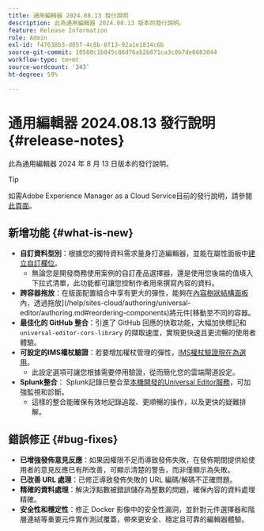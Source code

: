 ```yaml
---
title: 通用編輯器 2024.08.13 發行說明
description: 此為通用編輯器 2024.08.13 版本的發行說明。
feature: Release Information
role: Admin
exl-id: f47638b3-d85f-4c8b-8f13-92a1e1814c6b
source-git-commit: 10580c1b045c86d76ab2b871ca3c0b7de6683044
workflow-type: tm+mt
source-wordcount: '343'
ht-degree: 59%

---
```


# 通用編輯器 2024.08.13 發行說明 {#release-notes}

此為通用編輯器 2024 年 8 月 13 日版本的發行說明。

>[!TIP]
>
>如需Adobe Experience Manager as a Cloud Service目前的發行說明，請參閱[此頁面](/help/release-notes/release-notes-cloud/release-notes-current.md)。

## 新增功能 {#what-is-new}

* **自訂資料型別**：根據您的獨特資料需求量身打造編輯器，並能在屬性面板中[建立自訂欄位](https://developer.adobe.com/uix/docs/services/aem-universal-editor/api/item-types-renderers/)。
   * 無論您是開發商務使用案例的自訂產品選擇器，還是使用您後端的值填入下拉式清單，此功能都可讓您控制作者用來撰寫內容的資料。
* **跨容器拖放**：在版面配置組合中享有更大的彈性，能夠在[內容樹狀結構面板](/help/sites-cloud/authoring/universal-editor/navigation.md#content-tree-mode)內，透過拖放](/help/sites-cloud/authoring/universal-editor/authoring.md#reordering-components)將元件[移動至不同的容器。
* **最佳化的 GitHub 整合**：引進了 GitHub 回應的快取功能，大幅加快標記和 `universal-editor-cors-library` 的擷取速度，實現更快速且更流暢的使用者體驗。
* **可設定的IMS權杖驗證**：若要增加權杖管理的彈性，[IMS權杖驗證現在為選用](/help/implementing/universal-editor/local-dev.md#setting-up-service)。
   * 此設定選項可讓您根據需要停用驗證，從而簡化您的雲端閘道設定。
* **Splunk整合**： Splunk記錄已整合至[本機開發的Universal Editor服務](/help/implementing/universal-editor/local-dev.md#setting-up-service)，可加強監視和診斷。
   * 這樣的整合能確保有效地記錄追蹤、更順暢的操作，以及更快的疑難排解。

## 錯誤修正 {#bug-fixes}

* **已增強發佈意見反應**：如果因權限不足而導致發佈失敗，在發佈期間提供給使用者的意見反應已有所改善，可顯示清楚的警告，而非僅顯示為失敗。
* **已改善 URL 處理**：已修正導致發佈失敗的 URL 編碼/解碼不正確問題。
* **精確的資料處理**：解決浮點數被錯誤儲存為整數的問題，確保內容的資料處理精確。
* **安全性和穩定性**：修正 Docker 影像中的安全性漏洞，並針對元件選擇器和階層連結等重要元件實作測試覆蓋，帶來更安全、穩定且可靠的編輯器體驗。
